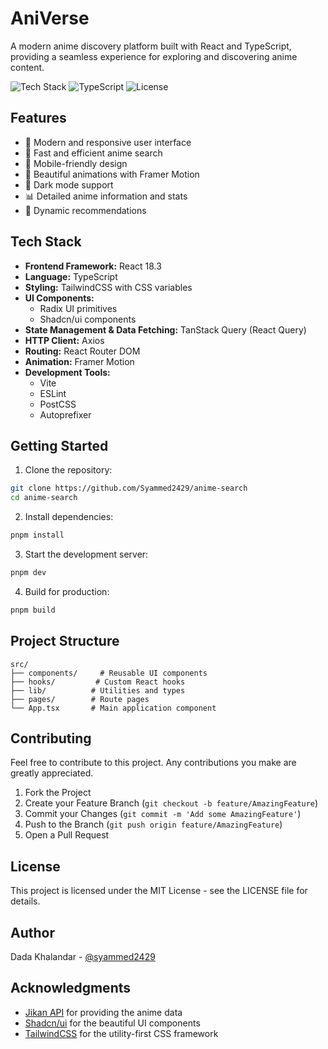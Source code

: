 # AniVerse

A modern anime discovery platform built with React and TypeScript, providing a seamless experience for exploring and discovering anime content.

![Tech Stack](https://img.shields.io/badge/React-18.3.1-blue)
![TypeScript](https://img.shields.io/badge/TypeScript-5.x-blue)
![License](https://img.shields.io/badge/License-MIT-green)

## Features

- 🎯 Modern and responsive user interface
- 🚀 Fast and efficient anime search
- 📱 Mobile-friendly design
- 🎨 Beautiful animations with Framer Motion
- 🌙 Dark mode support
- 📊 Detailed anime information and stats
- 💫 Dynamic recommendations

## Tech Stack

- **Frontend Framework:** React 18.3
- **Language:** TypeScript
- **Styling:** TailwindCSS with CSS variables
- **UI Components:**
  - Radix UI primitives
  - Shadcn/ui components
- **State Management & Data Fetching:** TanStack Query (React Query)
- **HTTP Client:** Axios
- **Routing:** React Router DOM
- **Animation:** Framer Motion
- **Development Tools:**
  - Vite
  - ESLint
  - PostCSS
  - Autoprefixer

## Getting Started

1. Clone the repository:

```bash
git clone https://github.com/Syammed2429/anime-search
cd anime-search
```

2. Install dependencies:

```bash
pnpm install
```

3. Start the development server:

```bash
pnpm dev
```

4. Build for production:

```bash
pnpm build
```

## Project Structure

```
src/
├── components/     # Reusable UI components
├── hooks/         # Custom React hooks
├── lib/          # Utilities and types
├── pages/        # Route pages
└── App.tsx       # Main application component
```

## Contributing

Feel free to contribute to this project. Any contributions you make are greatly appreciated.

1. Fork the Project
2. Create your Feature Branch (`git checkout -b feature/AmazingFeature`)
3. Commit your Changes (`git commit -m 'Add some AmazingFeature'`)
4. Push to the Branch (`git push origin feature/AmazingFeature`)
5. Open a Pull Request

## License

This project is licensed under the MIT License - see the LICENSE file for details.

## Author

Dada Khalandar - [@syammed2429](https://github.com/syammed2429)

## Acknowledgments

- [Jikan API](https://jikan.moe/) for providing the anime data
- [Shadcn/ui](https://ui.shadcn.com/) for the beautiful UI components
- [TailwindCSS](https://tailwindcss.com/) for the utility-first CSS framework
